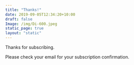 ```yaml
---
title: "Thanks!"
date: 2019-09-05T12:34:20+10:00
draft: false
Image: /img/Di-600.jpeg
static_page: true
layout: "static"
---
```


Thanks for subscribing. 

Please check your email for your subscription confirmation.






















<br/><br/><br/>
<br/><br/><br/>
<br/><br/><br/>
<br/><br/><br/>
<br/><br/><br/>
<br/><br/><br/>
<br/><br/><br/>
<br/><br/><br/>




